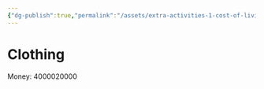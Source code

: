 ```yaml
---
{"dg-publish":true,"permalink":"/assets/extra-activities-1-cost-of-living/untitled-database/clothing/"}
---
```


# Clothing

Money: 4000020000